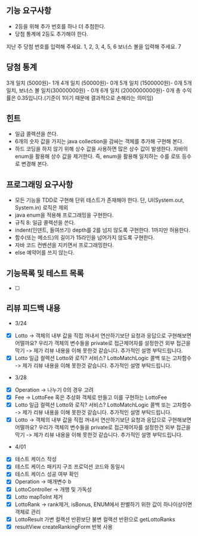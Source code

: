 ## 기능 요구사항
* 2등을 위해 추가 번호를 하나 더 추첨한다.
* 당첨 통계에 2등도 추가해야 한다.

지난 주 당첨 번호를 입력해 주세요.
  1, 2, 3, 4, 5, 6
  보너스 볼을 입력해 주세요.
  7

당첨 통계
---------
3개 일치 (5000원)- 1개
4개 일치 (50000원)- 0개
5개 일치 (1500000원)- 0개
5개 일치, 보너스 볼 일치(30000000원) - 0개
6개 일치 (2000000000원)- 0개
총 수익률은 0.35입니다.(기준이 1이기 때문에 결과적으로 손해라는 의미임)

## 힌트
* 일급 콜렉션을 쓴다.
* 6개의 숫자 값을 가지는 java collection을 감싸는 객체를 추가해 구현해 본다.
* 하드 코딩을 하지 않기 위해 상수 값을 사용하면 많은 상수 값이 발생한다. 자바의 enum을 활용해 상수 값을 제거한다. 즉, enum을 활용해 일치하는 수를 로또 등수로 변경해 본다.

## 프로그래밍 요구사항
* 모든 기능을 TDD로 구현해 단위 테스트가 존재해야 한다. 단, UI(System.out, System.in) 로직은 제외
* java enum을 적용해 프로그래밍을 구현한다.
* 규칙 8: 일급 콜렉션을 쓴다.
* indent(인덴트, 들여쓰기) depth를 2를 넘지 않도록 구현한다. 1까지만 허용한다.
* 함수(또는 메소드)의 길이가 15라인을 넘어가지 않도록 구현한다.
* 자바 코드 컨벤션을 지키면서 프로그래밍한다.
* else 예약어를 쓰지 않는다.


## 기능목록 및 테스트 목록
- [ ] 


## 리뷰 피드백 내용
- 3/24
- [X] Lotto -> 객체의 내부 값을 직접 꺼내서 연산하기보단 요청과 응답으로 구현해보면 어떨까요? 우리가 객체의 변수들을 private로 접근제어자를 설정한건 외부 접근을 막기 -> 제가 리뷰 내용을 이해 못한것 같습니다. 추가적인 설명 부탁드립니다.
- [X] Lotto 일급 컬렉션 Lotto와 로직? 서비스? LottoMatchLogic 콜백 또는 고차함수 -> 제가 리뷰 내용을 이해 못한것 같습니다. 추가적인 설명 부탁드립니다.
- 3/28
- [X] Operation -> 나누기 0의 경우 고려
- [X] Fee -> LottoFee 혹은 추상화 객체로 만들고 이를 구현하는 LottoFee
- [X] Lotto 일급 컬렉션 Lotto와 로직? 서비스? LottoMatchLogic 콜백 또는 고차함수 -> 제가 리뷰 내용을 이해 못한것 같습니다. 추가적인 설명 부탁드립니다.
- [X] Lotto -> 객체의 내부 값을 직접 꺼내서 연산하기보단 요청과 응답으로 구현해보면 어떨까요? 우리가 객체의 변수들을 private로 접근제어자를 설정한건 외부 접근을 막기 -> 제가 리뷰 내용을 이해 못한것 같습니다. 추가적인 설명 부탁드립니다.
- 4/01
- [X] 테스트 케이스 작성
- [X] 테스트 케이스 패키지 구조 프로덕션 코드와 동일시
- [X] 테스트 케이스 성공 여부 확인
- [X] Operation -> 매개변수 b
- [X] LottoController -> 개행 및 가독성
- [X] Lotto mapToInt 제거
- [X] LottoRank -> rank제거, isBonus, ENUM에서 판별하기 위한 값이 하나이상이면 객체로 관리
- [X] LottoResult 가변 컬랙션 반환보단 불변 컬랙션 반환으로 getLottoRanks
- [X] resultView createRankingForm 반복 사용